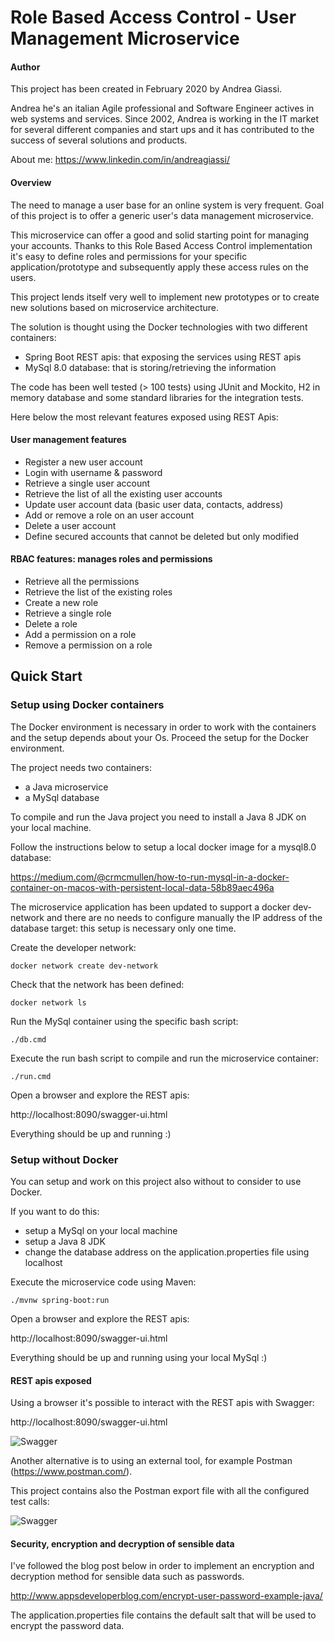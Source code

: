 # Role Based Access Control - User Management Microservice

#### Author
This project has been created in February 2020 by Andrea Giassi.

Andrea he's an italian Agile professional and Software Engineer actives in web systems and services.
Since 2002, Andrea is working in the IT market for several different companies and start ups and it has contributed
 to the success of several solutions and products.

About me:
https://www.linkedin.com/in/andreagiassi/

#### Overview
The need to manage a user base for an online system is very frequent.
Goal of this project is to offer a generic user's data management microservice.

This microservice can offer a good and solid starting point for managing your accounts.
Thanks to this Role Based Access Control implementation it's easy to define roles and permissions for your specific application/prototype and subsequently apply these access rules on the users.

This project lends itself very well to implement new prototypes or to create new solutions based on microservice architecture.

The solution is thought using the Docker technologies with two different containers:
* Spring Boot REST apis: that exposing the services using REST apis
* MySql 8.0 database: that is storing/retrieving the information

The code has been well tested (> 100 tests) using JUnit and Mockito, H2 in memory database and some standard libraries for the integration tests.

Here below the most relevant features exposed using REST Apis:

#### User management features

* Register a new user account
* Login with username & password
* Retrieve a single user account
* Retrieve the list of all the existing user accounts
* Update user account data (basic user data, contacts, address)
* Add or remove a role on an user account
* Delete a user account
* Define secured accounts that cannot be deleted but only modified

#### RBAC features: manages roles and permissions

* Retrieve all the permissions
* Retrieve the list of the existing roles
* Create a new role
* Retrieve a single role
* Delete a role
* Add a permission on a role
* Remove a permission on a role

## Quick Start

### Setup using Docker containers
The Docker environment is necessary in order to work with the containers and the setup depends about your Os.
Proceed the setup for the Docker environment.

The project needs two containers:
* a Java microservice
* a MySql database

To compile and run the Java project you need to install a Java 8 JDK on your local machine.

Follow the instructions below to setup a local docker image for a mysql8.0 database:

https://medium.com/@crmcmullen/how-to-run-mysql-in-a-docker-container-on-macos-with-persistent-local-data-58b89aec496a

The microservice application has been updated to support a docker dev-network and there are no needs to
 configure manually the IP address of the database target: this setup is necessary only one time.

Create the developer network:

    docker network create dev-network

Check that the network has been defined:

    docker network ls

Run the MySql container using the specific bash script:

    ./db.cmd

Execute the run bash script to compile and run the microservice container:

    ./run.cmd

Open a browser and explore the REST apis:

http://localhost:8090/swagger-ui.html

Everything should be up and running :)

### Setup without Docker
You can setup and work on this project also without to consider to use Docker.

If you want to do this:
- setup a MySql on your local machine
- setup a Java 8 JDK
- change the database address on the application.properties file using localhost

Execute the microservice code using Maven:

    ./mvnw spring-boot:run
    
Open a browser and explore the REST apis:

http://localhost:8090/swagger-ui.html

Everything should be up and running using your local MySql :)

#### REST apis exposed
Using a browser it's possible to interact with the REST apis with Swagger:

http://localhost:8090/swagger-ui.html

![Swagger](https://github.com/andreagiassi/microservice-rbac-user-management/blob/master/src/main/resources/images/swagger.png "Swagger interface")

Another alternative is to using an external tool, for example Postman (https://www.postman.com/).

This project contains also the Postman export file with all the configured test calls:

![Swagger](https://github.com/andreagiassi/microservice-rbac-user-management/blob/master/src/main/resources/images/postman.png "Swagger interface")

#### Security, encryption and decryption of sensible data
I've followed the blog post below in order to implement an encryption and decryption method for sensible data such
 as passwords.

http://www.appsdeveloperblog.com/encrypt-user-password-example-java/

The application.properties file contains the default salt that will be used to encrypt the password data.
